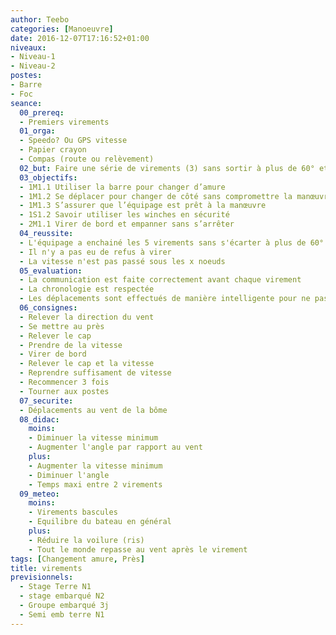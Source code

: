 ```yaml
---
author: Teebo
categories: [Manoeuvre]
date: 2016-12-07T17:16:52+01:00
niveaux:
- Niveau-1
- Niveau-2
postes:
- Barre
- Foc
seance:
  00_prereq:
  - Premiers virements
  01_orga:
  - Speedo? Ou GPS vitesse
  - Papier crayon
  - Compas (route ou relèvement)
  02_but: Faire une série de virements (3) sans sortir à plus de 60° et sans passer sous une vitesse donnée (fonction de la météo)
  03_objectifs:
  - 1M1.1 Utiliser la barre pour changer d’amure
  - 1M1.2 Se déplacer pour changer de côté sans compromettre la manœuvre
  - 1M1.3 S’assurer que l’équipage est prêt à la manœuvre
  - 1S1.2 Savoir utiliser les winches en sécurité
  - 2M1.1 Virer de bord et empanner sans s’arrêter
  04_reussite:
  - L'équipage a enchainé les 5 virements sans s'écarter à plus de 60° de l'axe du vent
  - Il n'y a pas eu de refus à virer
  - La vitesse n'est pas passé sous les x noeuds
  05_evaluation:
  - La communication est faite correctement avant chaque virement
  - La chronologie est respectée
  - Les déplacements sont effectués de manière intelligente pour ne pas gêner la manoeuvre
  06_consignes:
  - Relever la direction du vent
  - Se mettre au près
  - Relever le cap
  - Prendre de la vitesse
  - Virer de bord
  - Relever le cap et la vitesse
  - Reprendre suffisament de vitesse
  - Recommencer 3 fois
  - Tourner aux postes
  07_securite:
  - Déplacements au vent de la bôme
  08_didac:
    moins:
    - Diminuer la vitesse minimum
    - Augmenter l'angle par rapport au vent
    plus:
    - Augmenter la vitesse minimum
    - Diminuer l'angle
    - Temps maxi entre 2 virements
  09_meteo:
    moins:
    - Virements bascules
    - Equilibre du bateau en général
    plus:
    - Réduire la voilure (ris)
    - Tout le monde repasse au vent après le virement
tags: [Changement amure, Près]
title: virements
previsionnels:
  - Stage Terre N1
  - stage embarqué N2
  - Groupe embarqué 3j
  - Semi emb terre N1
---
```

